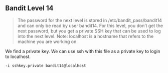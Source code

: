 Bandit Level 14
---
> The password for the next level is stored in /etc/bandit_pass/bandit14 and can only be read by user bandit14. For this level, you don’t get the next password, but you get a private SSH key that can be used to log into the next level. Note: localhost is a hostname that refers to the machine you are working on.

We find a private key. We can use ssh with this file as a private key to login to localhost.

``` bash
-i sshkey.private bandit14@localhost
```